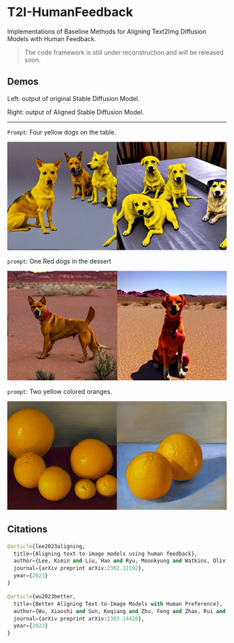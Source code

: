 # T2I-HumanFeedback
Implementations of Baseline Methods for Aligning Text2Img Diffusion Models with Human Feedback.

> The code framework is still under reconstruction and will be released soon. 

## Demos

Left: output of original Stable Diffusion Model.

Right: output of Aligned Stable Diffusion Model. 

---

`Prompt`: Four yellow dogs on the table.

<div align="center">
<img src="./assets/FourDogsOnTheTable.png" width="800px">
</div>

`prompt`: One Red dogs in the dessert

<div align="center">
<img src="./assets/OneRedColoredDogInTheDessert.png" width="800px">
</div>

`prompt`: Two yellow colored oranges.

<div align="center">
<img src="./assets/TwoYellowColoredOranges.png" width="800px">
</div>

## Citations

```python
@article{lee2023aligning,
  title={Aligning text-to-image models using human feedback},
  author={Lee, Kimin and Liu, Hao and Ryu, Moonkyung and Watkins, Olivia and Du, Yuqing and Boutilier, Craig and Abbeel, Pieter and Ghavamzadeh, Mohammad and Gu, Shixiang Shane},
  journal={arXiv preprint arXiv:2302.12192},
  year={2023}
}
```

```python
@article{wu2023better,
  title={Better Aligning Text-to-Image Models with Human Preference},
  author={Wu, Xiaoshi and Sun, Keqiang and Zhu, Feng and Zhao, Rui and Li, Hongsheng},
  journal={arXiv preprint arXiv:2303.14420},
  year={2023}
}
```

